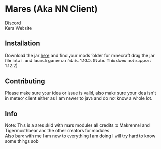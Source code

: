 # Mares (Aka NN Client)
[Discord](https://commingsoon) \
[Kera Website](https://commingsoon)

## Installation
Download the jar [here](https://commingsoon) and find your mods folder for minecraft drag the jar file into it and launch game on fabric 1.16.5. (Note: This does not support 1.12.2)



## Contributing

Please make sure your idea or issue is valid, also make sure your idea isn't in meteor client either as I am newer to java and do not know a whole lot. 

## Info
Note: This is a ares skid with mars modules all credits to Makrennel and Tigermouthbear and the other creators for modules
\
Also bare with me I am new to everything I  am doing I will try hard to know some things sob
